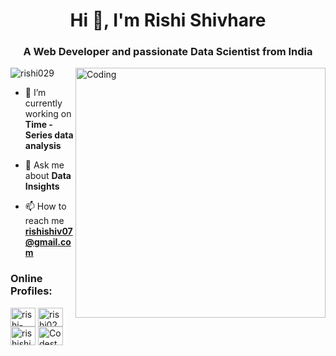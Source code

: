 <h1 align="center">Hi 👋, I'm Rishi Shivhare</h1>
<h3 align="center">A Web Developer and passionate Data Scientist from India</h3>
<img align="right" alt="Coding" width="400" src="https://media3.giphy.com/media/v1.Y2lkPTc5MGI3NjExYmk1azh3anZzcWhtaXlvY2V1ZHpwN2o2djBsdDNqc2RzNTF4MXpwdCZlcD12MV9naWZzX3NlYXJjaCZjdD1n/qgQUggAC3Pfv687qPC/giphy.gif">
<p align="left"> <img src="https://komarev.com/ghpvc/?username=rishi029&label=Profile%20views&color=0e75b6&style=flat" alt="rishi029" /> </p>

- 🔭 I’m currently working on **Time - Series data analysis**

<!-- - 🌱 I’m currently learning **Flutter**-->

- 💬 Ask me about **Data Insights**

- 📫 How to reach me **rishishiv07@gmail.com**

<!-- - ⚡ Fun fact : **To Teach is to learn Twice.**-->

<h3 align="left">Online Profiles:</h3>
<p align="left">
<a href="https://linkedin.com/in/rishi-shivhare-aab2251b4" target="blank"><img align="center" src="https://upload.wikimedia.org/wikipedia/commons/thumb/8/81/LinkedIn_icon.svg/800px-LinkedIn_icon.svg.png" alt="rishi-shivhare-aab2251b4" height="30" width="40" /></a>
<a href="https://www.leetcode.com/rishi0299" target="blank"><img align="center" src="https://cdn.iconscout.com/icon/free/png-256/free-leetcode-3521542-2944960.png" alt="rishi0299" height="30" width="40" /></a>
<a href="https://auth.geeksforgeeks.org/user/rishishiv07" target="blank"><img align="center" src="https://media.geeksforgeeks.org/wp-content/cdn-uploads/20190710102234/download3.png" alt="rishishiv07" height="30" width="40" /></a>
<a href="https://www.codingninjas.com/studio/profile/17731083-672d-4efa-8d9b-f2eee579a2ab" target="blank"><img align="center" src="https://coursereport-s3-production.global.ssl.fastly.net/uploads/school/logo/1323/original/Coding_Ninjas_logo.jpeg" alt="Codestudio" height="30" width="40" /></a>
</p>



<!--<p>&nbsp;<img align="center" src="https://github-readme-stats.vercel.app/api?username=rishi029&show_icons=true&locale=en" alt="rishi029" /></p>

<p><img align="center" src="https://github-readme-streak-stats.herokuapp.com/?user=rishi029&" alt="rishi029" /></p> -->

